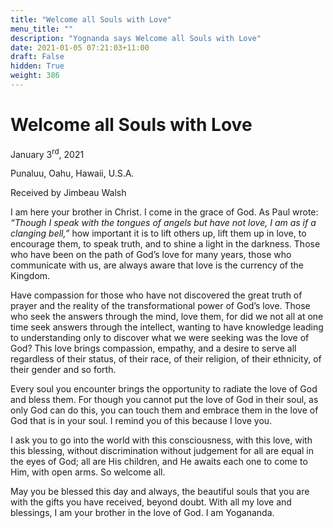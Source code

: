 ```yaml
---
title: "Welcome all Souls with Love"
menu_title: ""
description: "Yognanda says Welcome all Souls with Love"
date: 2021-01-05 07:21:03+11:00
draft: False
hidden: True
weight: 386
---
```

# Welcome all Souls with Love

January 3<sup>rd</sup>, 2021

Punaluu, Oahu, Hawaii, U.S.A.

Received by Jimbeau Walsh



I am here your brother in Christ. I come in the grace of God. As Paul wrote: *“Though I speak with the tongues of angels but have not love, I am as if a clanging bell,”* how important it is to lift others up, lift them up in love, to encourage them, to speak truth, and to shine a light in the darkness. Those who have been on the path of God’s love for many years, those who communicate with us, are always aware that love is the currency of the Kingdom. 

Have compassion for those who have not discovered the great truth of prayer and the reality of the transformational power of God’s love. Those who seek the answers through the mind, love them, for did we not all at one time seek answers through the intellect, wanting to have knowledge leading to understanding only to discover what we were seeking was the love of God? This love brings compassion, empathy, and a desire to serve all regardless of their status, of their race, of their religion, of their ethnicity, of their gender and so forth. 

Every soul you encounter brings the opportunity to radiate the love of God and bless them. For though you cannot put the love of God in their soul, as only God can do this, you can touch them and embrace them in the love of God that is in your soul. I remind you of this because I love you. 

I ask you to go into the world with this consciousness, with this love, with this blessing, without discrimination without judgement for all are equal in the eyes of God; all are His children, and He awaits each one to come to Him, with open arms. So welcome all. 

May you be blessed this day and always, the beautiful souls that you are with the gifts you have received, beyond doubt. With all my love and blessings, I am your brother in the love of God. I am Yogananda.